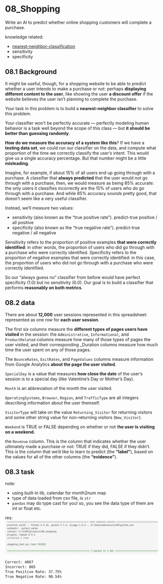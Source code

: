 # 08_Shopping

Write an AI to predict whether online shopping customers will complete a purchase.

knowledge related:

- [nearest-neighbor-classification](../notes/lecture4.md/#41111-nearest-neighbor-classification)
- sensitivity
- specificity

## 08.1 Background

It might be useful, though, for a shopping website to be able to predict whether a user intends to make a purchase or not: perhaps **displaying different content to the user**, like showing the user **a discount offer** if the website believes the user isn’t planning to complete the purchase.

Your task in this problem is to build a **nearest-neighbor classifier** to solve this problem.

Your classifier won’t be perfectly accurate — perfectly modeling human behavior is a task well beyond the scope of this class — but **it should be better than guessing randomly**.

**How do we measure the accuracy of a system like this**? If we have a **testing data set**, we could run our classifier on the data, and compute what proportion of the time we correctly classify the user’s intent. This would give us a single accuracy percentage. But that number might be a little **misleading**.

Imagine, for example, if about 15% of all users end up going through with a purchase. A classifier that **always predicted** that the user would not go through with a purchase, then, we would measure as being 85% accurate: the only users it classifies incorrectly are the 15% of users who do go through with a purchase. And while 85% accuracy sounds pretty good, that doesn’t seem like a very useful classifier.

Instead, we’ll measure two values:
- sensitivity (also known as the “true positive rate”). predict-true positive / all positive
- specificity (also known as the “true negative rate”). predict-true negative / all negative

Sensitivity refers to the proportion of positive examples **that were correctly identified**: in other words, the proportion of users who did go through with a purchase who were correctly identified.
Specificity refers to the proportion of negative examples that were correctly identified: in this case, the proportion of users who did not go through with a purchase who were correctly identified.

So our “always guess no” classifier from before would have perfect specificity (1.0) but no sensitivity (0.0). Our goal is to build a classifier that performs **reasonably on both metrics**.

## 08.2 data

There are about **12,000** user sessions represented in this spreadsheet: represented as one row for **each user session**.

The first six columns measure the **different types of pages users have visited** in the session: the `Administrative`, `Informational`, and `ProductRelated` columns measure how many of those types of pages the user visited, and their corresponding _Duration columns measure how much time the user spent on any of those pages.

The `BounceRates`, `ExitRates`, and `PageValues` columns measure information from Google Analytics **about the page the user visited.**

`SpecialDay` is a value that measures **how close the date** of the user’s session is to a special day (like Valentine’s Day or Mother’s Day).

`Month` is an abbreviation of the month the user visited.

`OperatingSystems`, `Browser`, `Region`, and `TrafficType` are all integers describing information about the user themself.

`VisitorType` will take on the value `Returning_Visitor` for returning visitors and some other string value for non-returning visitors (`New_Visitor`).

`Weekend` is TRUE or FALSE depending on whether or not t**he user is visiting on a weekend.**

the `Revenue` column. This is the column that indicates whether the user ultimately made a purchase or not: TRUE if they did, FALSE if they didn’t.
This is the column that we’d like to learn to predict (the **“label”**), based on the values for all of the other columns (the **“evidence”**).

## 08.3 task

note:
- using built-in lib, calendar for month2num map
- type of data loaded from csv file, is `str`
- `pandas` may do type cast for you! so, you see the data type of them are int or float etc.

res:
![1673794032484](image/08_shopping/1673794032484.png)

```shell
Correct: 4067
Incorrect: 865
True Positive Rate: 37.75%
True Negative Rate: 90.54%
```
